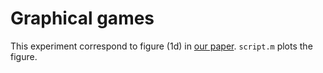 # Graphical games
This experiment correspond to figure (1d) in [our paper](https://arxiv.org/abs/1610.07797).
`script.m` plots the figure.

